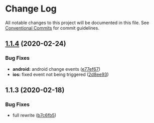 # Change Log

All notable changes to this project will be documented in this file.
See [Conventional Commits](https://conventionalcommits.org) for commit guidelines.

## [1.1.4](https://github.com/farfromrefug/nativescript-preferences/compare/v1.1.3...v1.1.4) (2020-02-24)


### Bug Fixes

* **android:** android change events ([e77ef67](https://github.com/farfromrefug/nativescript-preferences/commit/e77ef67ddd52e6e62cd4a5de35b0a4f1babee6b8))
* **ios:** fixed event not being triggered ([2d8ee93](https://github.com/farfromrefug/nativescript-preferences/commit/2d8ee939ea6724c07dafaf7c1fb72e5911dd3b5c))





## 1.1.3 (2020-02-18)


### Bug Fixes

* full rewrite ([b7c6fb5](https://github.com/farfromrefug/nativescript-preferences/commit/b7c6fb51d23d9c6761e2871590caffef14bb28ee))
